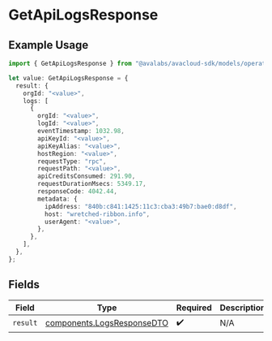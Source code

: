 # GetApiLogsResponse

## Example Usage

```typescript
import { GetApiLogsResponse } from "@avalabs/avacloud-sdk/models/operations";

let value: GetApiLogsResponse = {
  result: {
    orgId: "<value>",
    logs: [
      {
        orgId: "<value>",
        logId: "<value>",
        eventTimestamp: 1032.98,
        apiKeyId: "<value>",
        apiKeyAlias: "<value>",
        hostRegion: "<value>",
        requestType: "rpc",
        requestPath: "<value>",
        apiCreditsConsumed: 291.90,
        requestDurationMsecs: 5349.17,
        responseCode: 4042.44,
        metadata: {
          ipAddress: "840b:c841:1425:11c3:cba3:49b7:bae0:d8df",
          host: "wretched-ribbon.info",
          userAgent: "<value>",
        },
      },
    ],
  },
};
```

## Fields

| Field                                                                    | Type                                                                     | Required                                                                 | Description                                                              |
| ------------------------------------------------------------------------ | ------------------------------------------------------------------------ | ------------------------------------------------------------------------ | ------------------------------------------------------------------------ |
| `result`                                                                 | [components.LogsResponseDTO](../../models/components/logsresponsedto.md) | :heavy_check_mark:                                                       | N/A                                                                      |